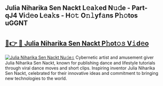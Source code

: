 ## Julia Niharika Sen Nackt L𝚎a𝚔ed N𝚞𝚍e - Part-qJ4 Vi𝚍𝚎o L𝚎a𝚔s - H𝚘𝚝 O𝚗𝚕yf𝚊ns P𝚑𝚘tos uGGNT

# <h2><a href="http://kf45s2.oniu.top/?m=Julia+Niharika+Sen+Nackt">🔗👉 🔴 Julia Niharika Sen Nackt P𝚑ot𝚘𝚜 V𝚒d𝚎o</a></h2>

[![Julia Niharika Sen Nackt Nu𝚍e𝚜](https://i.imgur.com/0qMVB7G.gif)](http://kf45s2.oniu.top/?m=Julia+Niharika+Sen+Nackt)
Cybernetic artist and amusement giver Julia Niharika Sen Nackt, known for publishing dance and lifestyle tutorials through viral dance moves and short clips. Inspiring inventor Julia Niharika Sen Nackt, celebrated for their innovative ideas and commitment to bringing new technologies to the world.  
